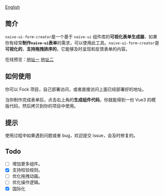 [English](https://github.com/doom-9/naive-ui-form-creator/blob/main/README.md)

## 简介

`naive-ui-form-creator`是一个基于 `naive-ui` 组件库的**可视化表单生成器**，如果你有经常**制作`naive-ui`表单**的需求，可以使用此工具。`naive-ui-form-creator`是**可视化的**，**支持拖拽排序的**，它能够及时呈现和反馈表单的内容。

在线预览：[地址一](https://naive-create-form.vercel.app/) [地址二](https://naive-create-form-7etnzbd9494f6f-1300547621.ap-shanghai.app.tcloudbase.com/)

## 如何使用

你可以 Fock 项目，自己部署访问，或者直接访问上面已经部署好的地址。

当你制作完成表单后，点击右上角的**生成组件代码**，你就能得到一份 Vue3 的模版代码，然后拷贝到你的项目中使用。

## 提示

使用过程中如果遇到问题或者 bug，欢迎提交 issue，会及时修复的。

## Todo

- [ ] 增加更多组件。
- [x] 支持校验规则。
- [ ] 优化拖拽动画。
- [ ] 优化操作逻辑。
- [x] 国际化

